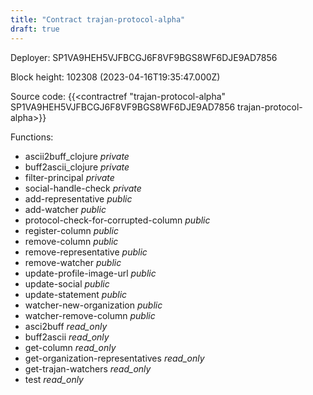 ```yaml
---
title: "Contract trajan-protocol-alpha"
draft: true
---
```

Deployer: SP1VA9HEH5VJFBCGJ6F8VF9BGS8WF6DJE9AD7856


 



Block height: 102308 (2023-04-16T19:35:47.000Z)

Source code: {{<contractref "trajan-protocol-alpha" SP1VA9HEH5VJFBCGJ6F8VF9BGS8WF6DJE9AD7856 trajan-protocol-alpha>}}

Functions:

* ascii2buff_clojure _private_
* buff2ascii_clojure _private_
* filter-principal _private_
* social-handle-check _private_
* add-representative _public_
* add-watcher _public_
* protocol-check-for-corrupted-column _public_
* register-column _public_
* remove-column _public_
* remove-representative _public_
* remove-watcher _public_
* update-profile-image-url _public_
* update-social _public_
* update-statement _public_
* watcher-new-organization _public_
* watcher-remove-column _public_
* asci2buff _read_only_
* buff2ascii _read_only_
* get-column _read_only_
* get-organization-representatives _read_only_
* get-trajan-watchers _read_only_
* test _read_only_
